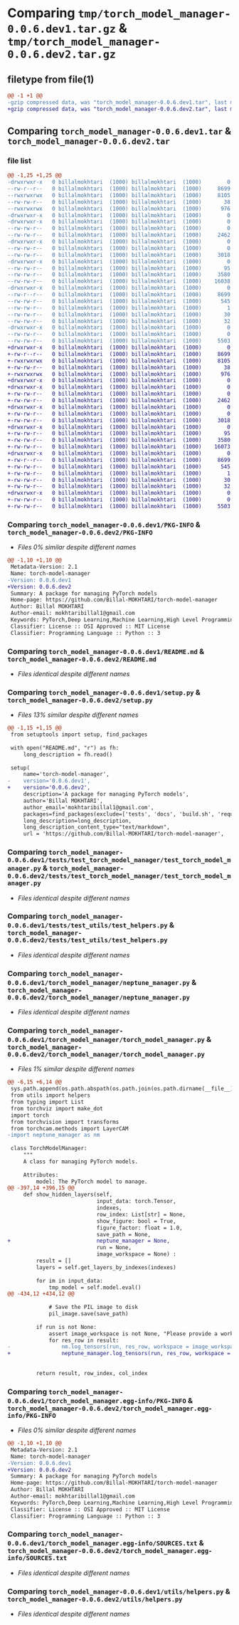 # Comparing `tmp/torch_model_manager-0.0.6.dev1.tar.gz` & `tmp/torch_model_manager-0.0.6.dev2.tar.gz`

## filetype from file(1)

```diff
@@ -1 +1 @@
-gzip compressed data, was "torch_model_manager-0.0.6.dev1.tar", last modified: Wed Apr 24 08:51:21 2024, max compression
+gzip compressed data, was "torch_model_manager-0.0.6.dev2.tar", last modified: Wed Apr 24 09:11:04 2024, max compression
```

## Comparing `torch_model_manager-0.0.6.dev1.tar` & `torch_model_manager-0.0.6.dev2.tar`

### file list

```diff
@@ -1,25 +1,25 @@
-drwxrwxr-x   0 billalmokhtari  (1000) billalmokhtari  (1000)        0 2024-04-24 08:51:21.755025 torch_model_manager-0.0.6.dev1/
--rw-r--r--   0 billalmokhtari  (1000) billalmokhtari  (1000)     8699 2024-04-24 08:51:21.755025 torch_model_manager-0.0.6.dev1/PKG-INFO
--rwxrwxrwx   0 billalmokhtari  (1000) billalmokhtari  (1000)     8105 2024-04-24 08:45:48.000000 torch_model_manager-0.0.6.dev1/README.md
--rw-rw-r--   0 billalmokhtari  (1000) billalmokhtari  (1000)       38 2024-04-24 08:51:21.755025 torch_model_manager-0.0.6.dev1/setup.cfg
--rwxrwxrwx   0 billalmokhtari  (1000) billalmokhtari  (1000)      976 2024-04-24 08:50:56.000000 torch_model_manager-0.0.6.dev1/setup.py
-drwxrwxr-x   0 billalmokhtari  (1000) billalmokhtari  (1000)        0 2024-04-24 08:51:21.747024 torch_model_manager-0.0.6.dev1/tests/
-drwxrwxr-x   0 billalmokhtari  (1000) billalmokhtari  (1000)        0 2024-04-24 08:51:21.751025 torch_model_manager-0.0.6.dev1/tests/test_torch_model_manager/
--rw-rw-r--   0 billalmokhtari  (1000) billalmokhtari  (1000)        0 2024-04-24 08:45:48.000000 torch_model_manager-0.0.6.dev1/tests/test_torch_model_manager/__init__.py
--rw-rw-r--   0 billalmokhtari  (1000) billalmokhtari  (1000)     2462 2024-04-24 08:45:48.000000 torch_model_manager-0.0.6.dev1/tests/test_torch_model_manager/test_torch_model_manager.py
-drwxrwxr-x   0 billalmokhtari  (1000) billalmokhtari  (1000)        0 2024-04-24 08:51:21.751025 torch_model_manager-0.0.6.dev1/tests/test_utils/
--rw-rw-r--   0 billalmokhtari  (1000) billalmokhtari  (1000)        0 2024-04-24 08:45:48.000000 torch_model_manager-0.0.6.dev1/tests/test_utils/__init__.py
--rw-rw-r--   0 billalmokhtari  (1000) billalmokhtari  (1000)     3018 2024-04-24 08:45:48.000000 torch_model_manager-0.0.6.dev1/tests/test_utils/test_helpers.py
-drwxrwxr-x   0 billalmokhtari  (1000) billalmokhtari  (1000)        0 2024-04-24 08:51:21.751025 torch_model_manager-0.0.6.dev1/torch_model_manager/
--rw-rw-r--   0 billalmokhtari  (1000) billalmokhtari  (1000)       95 2024-04-24 08:45:48.000000 torch_model_manager-0.0.6.dev1/torch_model_manager/__init__.py
--rw-rw-r--   0 billalmokhtari  (1000) billalmokhtari  (1000)     3580 2024-04-24 08:45:48.000000 torch_model_manager-0.0.6.dev1/torch_model_manager/neptune_manager.py
--rw-rw-r--   0 billalmokhtari  (1000) billalmokhtari  (1000)    16038 2024-04-24 08:45:48.000000 torch_model_manager-0.0.6.dev1/torch_model_manager/torch_model_manager.py
-drwxrwxr-x   0 billalmokhtari  (1000) billalmokhtari  (1000)        0 2024-04-24 08:51:21.755025 torch_model_manager-0.0.6.dev1/torch_model_manager.egg-info/
--rw-r--r--   0 billalmokhtari  (1000) billalmokhtari  (1000)     8699 2024-04-24 08:51:21.000000 torch_model_manager-0.0.6.dev1/torch_model_manager.egg-info/PKG-INFO
--rw-rw-r--   0 billalmokhtari  (1000) billalmokhtari  (1000)      545 2024-04-24 08:51:21.000000 torch_model_manager-0.0.6.dev1/torch_model_manager.egg-info/SOURCES.txt
--rw-rw-r--   0 billalmokhtari  (1000) billalmokhtari  (1000)        1 2024-04-24 08:51:21.000000 torch_model_manager-0.0.6.dev1/torch_model_manager.egg-info/dependency_links.txt
--rw-rw-r--   0 billalmokhtari  (1000) billalmokhtari  (1000)       30 2024-04-24 08:51:21.000000 torch_model_manager-0.0.6.dev1/torch_model_manager.egg-info/requires.txt
--rw-rw-r--   0 billalmokhtari  (1000) billalmokhtari  (1000)       32 2024-04-24 08:51:21.000000 torch_model_manager-0.0.6.dev1/torch_model_manager.egg-info/top_level.txt
-drwxrwxr-x   0 billalmokhtari  (1000) billalmokhtari  (1000)        0 2024-04-24 08:51:21.755025 torch_model_manager-0.0.6.dev1/utils/
--rw-rw-r--   0 billalmokhtari  (1000) billalmokhtari  (1000)        0 2024-04-24 08:45:48.000000 torch_model_manager-0.0.6.dev1/utils/__init__.py
--rw-rw-r--   0 billalmokhtari  (1000) billalmokhtari  (1000)     5503 2024-04-24 08:45:48.000000 torch_model_manager-0.0.6.dev1/utils/helpers.py
+drwxrwxr-x   0 billalmokhtari  (1000) billalmokhtari  (1000)        0 2024-04-24 09:11:04.691149 torch_model_manager-0.0.6.dev2/
+-rw-r--r--   0 billalmokhtari  (1000) billalmokhtari  (1000)     8699 2024-04-24 09:11:04.691149 torch_model_manager-0.0.6.dev2/PKG-INFO
+-rwxrwxrwx   0 billalmokhtari  (1000) billalmokhtari  (1000)     8105 2024-04-24 08:45:48.000000 torch_model_manager-0.0.6.dev2/README.md
+-rw-rw-r--   0 billalmokhtari  (1000) billalmokhtari  (1000)       38 2024-04-24 09:11:04.691149 torch_model_manager-0.0.6.dev2/setup.cfg
+-rwxrwxrwx   0 billalmokhtari  (1000) billalmokhtari  (1000)      976 2024-04-24 09:10:19.000000 torch_model_manager-0.0.6.dev2/setup.py
+drwxrwxr-x   0 billalmokhtari  (1000) billalmokhtari  (1000)        0 2024-04-24 09:11:04.683149 torch_model_manager-0.0.6.dev2/tests/
+drwxrwxr-x   0 billalmokhtari  (1000) billalmokhtari  (1000)        0 2024-04-24 09:11:04.683149 torch_model_manager-0.0.6.dev2/tests/test_torch_model_manager/
+-rw-rw-r--   0 billalmokhtari  (1000) billalmokhtari  (1000)        0 2024-04-24 08:45:48.000000 torch_model_manager-0.0.6.dev2/tests/test_torch_model_manager/__init__.py
+-rw-rw-r--   0 billalmokhtari  (1000) billalmokhtari  (1000)     2462 2024-04-24 08:45:48.000000 torch_model_manager-0.0.6.dev2/tests/test_torch_model_manager/test_torch_model_manager.py
+drwxrwxr-x   0 billalmokhtari  (1000) billalmokhtari  (1000)        0 2024-04-24 09:11:04.683149 torch_model_manager-0.0.6.dev2/tests/test_utils/
+-rw-rw-r--   0 billalmokhtari  (1000) billalmokhtari  (1000)        0 2024-04-24 08:45:48.000000 torch_model_manager-0.0.6.dev2/tests/test_utils/__init__.py
+-rw-rw-r--   0 billalmokhtari  (1000) billalmokhtari  (1000)     3018 2024-04-24 08:45:48.000000 torch_model_manager-0.0.6.dev2/tests/test_utils/test_helpers.py
+drwxrwxr-x   0 billalmokhtari  (1000) billalmokhtari  (1000)        0 2024-04-24 09:11:04.687149 torch_model_manager-0.0.6.dev2/torch_model_manager/
+-rw-rw-r--   0 billalmokhtari  (1000) billalmokhtari  (1000)       95 2024-04-24 08:45:48.000000 torch_model_manager-0.0.6.dev2/torch_model_manager/__init__.py
+-rw-rw-r--   0 billalmokhtari  (1000) billalmokhtari  (1000)     3580 2024-04-24 08:45:48.000000 torch_model_manager-0.0.6.dev2/torch_model_manager/neptune_manager.py
+-rw-rw-r--   0 billalmokhtari  (1000) billalmokhtari  (1000)    16073 2024-04-24 09:09:00.000000 torch_model_manager-0.0.6.dev2/torch_model_manager/torch_model_manager.py
+drwxrwxr-x   0 billalmokhtari  (1000) billalmokhtari  (1000)        0 2024-04-24 09:11:04.691149 torch_model_manager-0.0.6.dev2/torch_model_manager.egg-info/
+-rw-r--r--   0 billalmokhtari  (1000) billalmokhtari  (1000)     8699 2024-04-24 09:11:04.000000 torch_model_manager-0.0.6.dev2/torch_model_manager.egg-info/PKG-INFO
+-rw-rw-r--   0 billalmokhtari  (1000) billalmokhtari  (1000)      545 2024-04-24 09:11:04.000000 torch_model_manager-0.0.6.dev2/torch_model_manager.egg-info/SOURCES.txt
+-rw-rw-r--   0 billalmokhtari  (1000) billalmokhtari  (1000)        1 2024-04-24 09:11:04.000000 torch_model_manager-0.0.6.dev2/torch_model_manager.egg-info/dependency_links.txt
+-rw-rw-r--   0 billalmokhtari  (1000) billalmokhtari  (1000)       30 2024-04-24 09:11:04.000000 torch_model_manager-0.0.6.dev2/torch_model_manager.egg-info/requires.txt
+-rw-rw-r--   0 billalmokhtari  (1000) billalmokhtari  (1000)       32 2024-04-24 09:11:04.000000 torch_model_manager-0.0.6.dev2/torch_model_manager.egg-info/top_level.txt
+drwxrwxr-x   0 billalmokhtari  (1000) billalmokhtari  (1000)        0 2024-04-24 09:11:04.687149 torch_model_manager-0.0.6.dev2/utils/
+-rw-rw-r--   0 billalmokhtari  (1000) billalmokhtari  (1000)        0 2024-04-24 08:45:48.000000 torch_model_manager-0.0.6.dev2/utils/__init__.py
+-rw-rw-r--   0 billalmokhtari  (1000) billalmokhtari  (1000)     5503 2024-04-24 08:45:48.000000 torch_model_manager-0.0.6.dev2/utils/helpers.py
```

### Comparing `torch_model_manager-0.0.6.dev1/PKG-INFO` & `torch_model_manager-0.0.6.dev2/PKG-INFO`

 * *Files 0% similar despite different names*

```diff
@@ -1,10 +1,10 @@
 Metadata-Version: 2.1
 Name: torch-model-manager
-Version: 0.0.6.dev1
+Version: 0.0.6.dev2
 Summary: A package for managing PyTorch models
 Home-page: https://github.com/Billal-MOKHTARI/torch-model-manager
 Author: Billal MOKHTARI
 Author-email: mokhtaribillal1@gmail.com
 Keywords: PyTorch,Deep Learning,Machine Learning,High Level Programming
 Classifier: License :: OSI Approved :: MIT License
 Classifier: Programming Language :: Python :: 3
```

### Comparing `torch_model_manager-0.0.6.dev1/README.md` & `torch_model_manager-0.0.6.dev2/README.md`

 * *Files identical despite different names*

### Comparing `torch_model_manager-0.0.6.dev1/setup.py` & `torch_model_manager-0.0.6.dev2/setup.py`

 * *Files 13% similar despite different names*

```diff
@@ -1,15 +1,15 @@
 from setuptools import setup, find_packages
 
 with open("README.md", "r") as fh:
     long_description = fh.read()
 
 setup(
     name='torch-model-manager',
-    version='0.0.6.dev1',
+    version='0.0.6.dev2',
     description='A package for managing PyTorch models',
     author='Billal MOKHTARI',
     author_email='mokhtaribillal1@gmail.com',
     packages=find_packages(exclude=['tests', 'docs', 'build.sh', 'requirements.sh', 'resources.md']),
     long_description=long_description,
     long_description_content_type="text/markdown",
     url = 'https://github.com/Billal-MOKHTARI/torch-model-manager',
```

### Comparing `torch_model_manager-0.0.6.dev1/tests/test_torch_model_manager/test_torch_model_manager.py` & `torch_model_manager-0.0.6.dev2/tests/test_torch_model_manager/test_torch_model_manager.py`

 * *Files identical despite different names*

### Comparing `torch_model_manager-0.0.6.dev1/tests/test_utils/test_helpers.py` & `torch_model_manager-0.0.6.dev2/tests/test_utils/test_helpers.py`

 * *Files identical despite different names*

### Comparing `torch_model_manager-0.0.6.dev1/torch_model_manager/neptune_manager.py` & `torch_model_manager-0.0.6.dev2/torch_model_manager/neptune_manager.py`

 * *Files identical despite different names*

### Comparing `torch_model_manager-0.0.6.dev1/torch_model_manager/torch_model_manager.py` & `torch_model_manager-0.0.6.dev2/torch_model_manager/torch_model_manager.py`

 * *Files 1% similar despite different names*

```diff
@@ -6,15 +6,14 @@
 sys.path.append(os.path.abspath(os.path.join(os.path.dirname(__file__), '../')))
 from utils import helpers
 from typing import List
 from torchviz import make_dot
 import torch
 from torchvision import transforms
 from torchcam.methods import LayerCAM
-import neptune_manager as nm
 
 class TorchModelManager:
     """
     A class for managing PyTorch models.
 
     Attributes:
         model: The PyTorch model to manage.
@@ -397,14 +396,15 @@
     def show_hidden_layers(self, 
                            input_data: torch.Tensor, 
                            indexes, 
                            row_index: List[str] = None, 
                            show_figure: bool = True, 
                            figure_factor: float = 1.0,
                            save_path = None,
+                           neptune_manager = None,
                            run = None,
                            image_workspace = None) :
         result = []
         layers = self.get_layers_by_indexes(indexes)
 
         for im in input_data:
             tmp_model = self.model.eval()
@@ -434,12 +434,12 @@
 
             # Save the PIL image to disk
             pil_image.save(save_path)
 
         if run is not None:
             assert image_workspace is not None, "Please provide a workspace name for the images"
             for res_row in result:
-                nm.log_tensors(run, res_row, workspace = image_workspace, on_series=True)
+                neptune_manager.log_tensors(run, res_row, workspace = image_workspace, on_series=True)
                 
 
         return result, row_index, col_index
```

### Comparing `torch_model_manager-0.0.6.dev1/torch_model_manager.egg-info/PKG-INFO` & `torch_model_manager-0.0.6.dev2/torch_model_manager.egg-info/PKG-INFO`

 * *Files 0% similar despite different names*

```diff
@@ -1,10 +1,10 @@
 Metadata-Version: 2.1
 Name: torch-model-manager
-Version: 0.0.6.dev1
+Version: 0.0.6.dev2
 Summary: A package for managing PyTorch models
 Home-page: https://github.com/Billal-MOKHTARI/torch-model-manager
 Author: Billal MOKHTARI
 Author-email: mokhtaribillal1@gmail.com
 Keywords: PyTorch,Deep Learning,Machine Learning,High Level Programming
 Classifier: License :: OSI Approved :: MIT License
 Classifier: Programming Language :: Python :: 3
```

### Comparing `torch_model_manager-0.0.6.dev1/torch_model_manager.egg-info/SOURCES.txt` & `torch_model_manager-0.0.6.dev2/torch_model_manager.egg-info/SOURCES.txt`

 * *Files identical despite different names*

### Comparing `torch_model_manager-0.0.6.dev1/utils/helpers.py` & `torch_model_manager-0.0.6.dev2/utils/helpers.py`

 * *Files identical despite different names*

